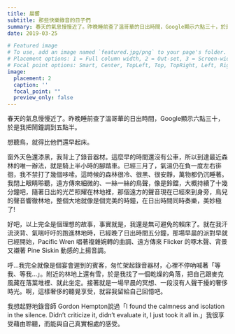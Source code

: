 ```yaml
---
title: 晨響
subtitle: 那些快樂錄音的日子們
summary: 春天的氣息慢慢近了。昨晚睡前查了溫哥華的日出時間，Google顯示六點三十，於是我把鬧鐘調到五點半。...
date: 2019-03-25

# Featured image
# To use, add an image named `featured.jpg/png` to your page's folder.
# Placement options: 1 = Full column width, 2 = Out-set, 3 = Screen-width
# Focal point options: Smart, Center, TopLeft, Top, TopRight, Left, Right, BottomLeft, Bottom, BottomRight
image:
  placement: 2
  caption: ''
  focal_point: ""
  preview_only: false
---
```


春天的氣息慢慢近了。昨晚睡前查了溫哥華的日出時間，Google顯示六點三十，於是我把鬧鐘調到五點半。 

想聽鳥，就得比他們還早起床。

窗外天色還漆黑，我背上了錄音器材。這麼早的時間還沒有公車，所以到達最近森林的唯一辦法，就是騎上半小時的腳踏車。已經三月了，氣溫仍在負一度左右徘徊，我不禁打了幾個哆嗦。這時候的森林很冷、很黑、很安靜，萬物都仍沉睡著。我閉上眼睛聆聽，遠方傳來細微的、一絲一絲的鳥聲，像是鈴鐺，大概持續了十幾分鐘吧，隨著日出的光芒照耀在林地裡，那個遠方的聲音現在已經來到身旁，鳥兒的聲音響徹林地，整個大地就像是個完美的時鐘，在日出時間同時奏樂，美妙極了!

好吧，以上完全是個理想的故事，事實就是，我還是無可避免的賴床了。就在我汗流浹背、氣喘吁吁的跑進林地時，已經晚了日出時間五分鐘，那場早晨的派對早就已經開始，Pacific Wren 唱著複雜婉轉的曲調、遠方傳來 Flicker 的啄木聲、背景又襯著 Pine Siskin 動感的上揚音調。

呼…我完全就像是個宴會遲到的賓客，匆忙架起錄音器材，心裡不停吶喊著「等我、等我…」。附近的林地上還有雪，於是我找了一個乾燥的角落，把自己跟麥克風藏在落葉堆裡、就此坐定。接著就是一場早晨的冥想、一段沒有人聲干擾的奢侈時光。啊，這樣奢侈的聽覺享受，就容我留給自己回憶吧。

我想起野地錄音師 Gordon Hempton說過「I found the calmness and isolation in the silence. Didn’t criticize it, didn’t evaluate it, I just took it all in.」我很享受藉由聆聽，而能與自己真實相處的感受。
